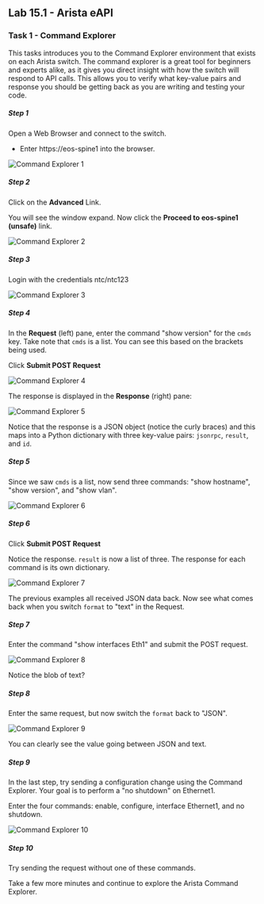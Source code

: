 ## Lab 15.1 - Arista eAPI

### Task 1 - Command Explorer

This tasks introduces you to the Command Explorer environment that exists on each Arista switch.  The command explorer is a great tool for beginners and experts alike, as it gives you direct insight with how the switch will respond to API calls.  This allows you to verify what key-value pairs and response you should be getting back as you are writing and testing your code.

##### Step 1

Open a Web Browser and connect to the switch. 

- Enter https://eos-spine1 into the browser.
 
![Command Explorer 1](images/arista_01.png)

##### Step 2

Click on the **Advanced** Link.

You will see the window expand.  Now click the **Proceed to eos-spine1 (unsafe)** link.

![Command Explorer 2](images/arista_02.png)

##### Step 3

Login with the credentials ntc/ntc123

![Command Explorer 3](images/arista_03.png)

##### Step 4

In the **Request** (left) pane, enter the command "show version" for the `cmds` key.  Take note that `cmds` is a list.  You can see this based on the brackets being used.

Click **Submit POST Request**

![Command Explorer 4](images/arista_04.png)

The response is displayed in the **Response** (right) pane:

![Command Explorer 5](images/arista_05.png)

Notice that the response is a JSON object (notice the curly braces) and this maps into a Python dictionary with three key-value pairs:  `jsonrpc`, `result`, and `id`.

##### Step 5

Since we saw `cmds` is a list, now send three commands:  "show hostname", "show version", and "show vlan".

![Command Explorer 6](images/arista_06.png)

##### Step 6

Click **Submit POST Request**

Notice the response.  `result` is now a list of three.  The response for each command is its own dictionary.

![Command Explorer 7](images/arista_07.png)

The previous examples all received JSON data back.  Now see what comes back when you switch `format` to "text" in the Request.

##### Step 7

Enter the command "show interfaces Eth1" and submit the POST request.

![Command Explorer 8](images/arista_08.png)

Notice the blob of text?

##### Step 8

Enter the same request, but now switch the `format` back to "JSON".

![Command Explorer 9](images/arista_09.png)

You can clearly see the value going between JSON and text.

##### Step 9

In the last step, try sending a configuration change using the Command Explorer.  Your goal is to perform a "no shutdown" on Ethernet1.

Enter the four commands: enable, configure, interface Ethernet1, and no shutdown.

![Command Explorer 10](images/arista_10.png)

##### Step 10

Try sending the request without one of these commands.

Take a few more minutes and continue to explore the Arista Command Explorer.


